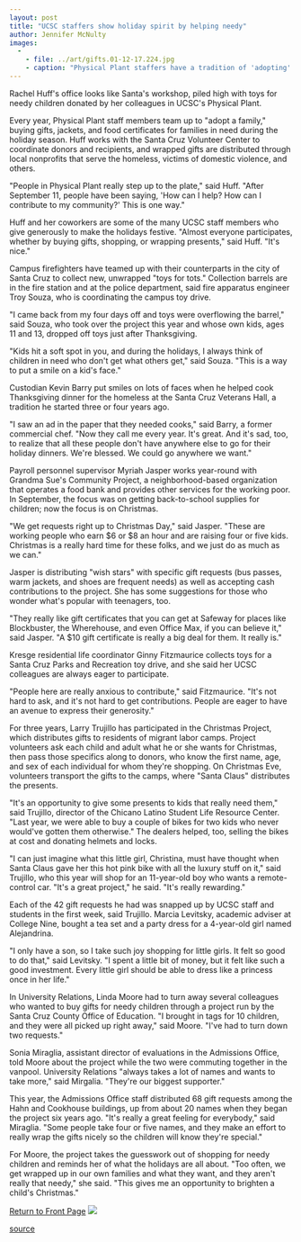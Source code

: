 ```yaml
---
layout: post
title: "UCSC staffers show holiday spirit by helping needy"
author: Jennifer McNulty
images:
  -
    - file: ../art/gifts.01-12-17.224.jpg
    - caption: "Physical Plant staffers have a tradition of 'adopting' a family for the holidays, providing food, clothing and other gifts. With some of the presents are, from left, Rachel Huff, business coordinator, building and utility services; Mike Hanson, superintendent for the Central Heating Plant; Lynne Riccio, administrative assistant, and Jim West, senior superintendent, both of building and utility services. Photo: Jennifer McNulty"
---
```


Rachel Huff's office looks like Santa's workshop, piled high with toys for needy children donated by her colleagues in UCSC's Physical Plant.

Every year, Physical Plant staff members team up to "adopt a family," buying gifts, jackets, and food certificates for families in need during the holiday season. Huff works with the Santa Cruz Volunteer Center to coordinate donors and recipients, and wrapped gifts are distributed through local nonprofits that serve the homeless, victims of domestic violence, and others.

"People in Physical Plant really step up to the plate," said Huff. "After September 11, people have been saying, 'How can I help? How can I contribute to my community?' This is one way."

Huff and her coworkers are some of the many UCSC staff members who give generously to make the holidays festive. "Almost everyone participates, whether by buying gifts, shopping, or wrapping presents," said Huff. "It's nice."

Campus firefighters have teamed up with their counterparts in the city of Santa Cruz to collect new, unwrapped "toys for tots." Collection barrels are in the fire station and at the police department, said fire apparatus engineer Troy Souza, who is coordinating the campus toy drive.

"I came back from my four days off and toys were overflowing the barrel," said Souza, who took over the project this year and whose own kids, ages 11 and 13, dropped off toys just after Thanksgiving.

"Kids hit a soft spot in you, and during the holidays, I always think of children in need who don't get what others get," said Souza. "This is a way to put a smile on a kid's face."

Custodian Kevin Barry put smiles on lots of faces when he helped cook Thanksgiving dinner for the homeless at the Santa Cruz Veterans Hall, a tradition he started three or four years ago.

"I saw an ad in the paper that they needed cooks," said Barry, a former commercial chef. "Now they call me every year. It's great. And it's sad, too, to realize that all these people don't have anywhere else to go for their holiday dinners. We're blessed. We could go anywhere we want."

Payroll personnel supervisor Myriah Jasper works year-round with Grandma Sue's Community Project, a neighborhood-based organization that operates a food bank and provides other services for the working poor. In September, the focus was on getting back-to-school supplies for children; now the focus is on Christmas.

"We get requests right up to Christmas Day," said Jasper. "These are working people who earn $6 or $8 an hour and are raising four or five kids. Christmas is a really hard time for these folks, and we just do as much as we can."

Jasper is distributing "wish stars" with specific gift requests (bus passes, warm jackets, and shoes are frequent needs) as well as accepting cash contributions to the project. She has some suggestions for those who wonder what's popular with teenagers, too.

"They really like gift certificates that you can get at Safeway for places like Blockbuster, the Wherehouse, and even Office Max, if you can believe it," said Jasper. "A $10 gift certificate is really a big deal for them. It really is."

Kresge residential life coordinator Ginny Fitzmaurice collects toys for a Santa Cruz Parks and Recreation toy drive, and she said her UCSC colleagues are always eager to participate.

"People here are really anxious to contribute," said Fitzmaurice. "It's not hard to ask, and it's not hard to get contributions. People are eager to have an avenue to express their generosity."

For three years, Larry Trujillo has participated in the Christmas Project, which distributes gifts to residents of migrant labor camps. Project volunteers ask each child and adult what he or she wants for Christmas, then pass those specifics along to donors, who know the first name, age, and sex of each individual for whom they're shopping. On Christmas Eve, volunteers transport the gifts to the camps, where "Santa Claus" distributes the presents.

"It's an opportunity to give some presents to kids that really need them," said Trujillo, director of the Chicano Latino Student Life Resource Center. "Last year, we were able to buy a couple of bikes for two kids who never would've gotten them otherwise." The dealers helped, too, selling the bikes at cost and donating helmets and locks.

"I can just imagine what this little girl, Christina, must have thought when Santa Claus gave her this hot pink bike with all the luxury stuff on it," said Trujillo, who this year will shop for an 11-year-old boy who wants a remote-control car. "It's a great project," he said. "It's really rewarding."

Each of the 42 gift requests he had was snapped up by UCSC staff and students in the first week, said Trujillo. Marcia Levitsky, academic adviser at College Nine, bought a tea set and a party dress for a 4-year-old girl named Alejandrina.

"I only have a son, so I take such joy shopping for little girls. It felt so good to do that," said Levitsky. "I spent a little bit of money, but it felt like such a good investment. Every little girl should be able to dress like a princess once in her life."

In University Relations, Linda Moore had to turn away several colleagues who wanted to buy gifts for needy children through a project run by the Santa Cruz County Office of Education. "I brought in tags for 10 children, and they were all picked up right away," said Moore. "I've had to turn down two requests."

Sonia Miraglia, assistant director of evaluations in the Admissions Office, told Moore about the project while the two were commuting together in the vanpool. University Relations "always takes a lot of names and wants to take more," said Mirgalia. "They're our biggest supporter."

This year, the Admissions Office staff distributed 68 gift requests among the Hahn and Cookhouse buildings, up from about 20 names when they began the project six years ago. "It's really a great feeling for everybody," said Miraglia. "Some people take four or five names, and they make an effort to really wrap the gifts nicely so the children will know they're special."

For Moore, the project takes the guesswork out of shopping for needy children and reminds her of what the holidays are all about. "Too often, we get wrapped up in our own families and what they want, and they aren't really that needy," she said. "This gives me an opportunity to brighten a child's Christmas."  
  

[Return to Front Page][1] ![ ][2]

[1]: ../../index.html
[2]: ../../images/trans.gif

[source](http://www1.ucsc.edu/currents/01-02/12-17/charities.html "Permalink to charities")
